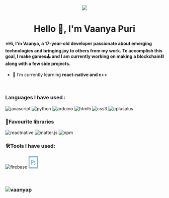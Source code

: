 <div id="header" align="center">
  <img src="https://media.giphy.com/media/M9gbBd9nbDrOTu1Mqx/giphy.gif" width="100"/>
</div>
<h1 align="center">Hello 👋, I'm Vaanya Puri</h1>
<h4 align="left">⭐️Hi, I'm Vaanya, a 17-year-old developer passionate about emerging technologies and bringing joy to others from my work. To accomplish this goal, I make games🕹 and I am currently working on making a blockchain⛓ along with a few side projects.</h4>

- 🌱 I’m currently learning **react-native and c++**

<br>


<h3 align="left">Languages I have used :</h3>
<p align="left">
  
<img src="https://img.shields.io/badge/-JavaScript-black?logo=javascript&logoColor=yellow&style=flat" alt="javascript" height="30"/> </a>
<img src="https://img.shields.io/badge/-Python-yellow?logo=python&logoColor=blue&style=flat" alt="python" height="30"/> </a> 
<img src="https://img.shields.io/badge/-Arduino-white?logo=ARDUINO&logoColor=#00979D&style=flat" alt="arduino" height="30"/> </a> 
<img src="https://img.shields.io/badge/-HTML5-orange?logo=html5&logoColor=#E34F26&style=flat" alt="html5" height="30"/> </a>
<img src="https://img.shields.io/badge/-CSS3-blue?logo=css3&logoColor=#1572B6&style=flat" alt="css3" height="30"/> </a>
<img src="https://img.shields.io/badge/-C++-f54997?logo=cplusplus&logoColor=#1572B6&style=flat" alt="cplusplus" height="30"/> </a> 
</p>
 </p>
 
 
<h3 align = "left"> 🌟Favourite libraries </h3>
<p align="left">
<img src="https://img.shields.io/badge/-React%20Native-61DAFB?logo=react&logoColor=white&style=flat" alt="reactnative" height="30"/> </a>
<img width="120" height = "30" alt="matter.js" src="https://user-images.githubusercontent.com/71617367/158858426-62ee1674-8817-4eac-8fc1-1ad5217bab09.png">
<img height="30" alt="npm" src="https://img.shields.io/badge/-npm-white?logo=npm&logoColor=red&style=flat">


</p>
 
<h3 align = "left" > 🛠Tools I have used: </h3>
<p align="left">
<img src="https://img.shields.io/badge/-firebase-blue?logo=firebase&logoColor=#FFCA28&style=flat" alt="firebase" height="30"/> </a>  
<a href="https://www.photoshop.com/en" target="_blank" rel="noreferrer"> <img src="https://raw.githubusercontent.com/devicons/devicon/master/icons/photoshop/photoshop-line.svg" alt="photoshop" width="30" height="40"/> </a> 

 </p>
  
<br>
<h3 align="center">
  <img align="left" src="https://github-readme-stats.vercel.app/api?username=vaanyap&show_icons=true&theme=radical" alt ="vaanyap">  
</h3>






